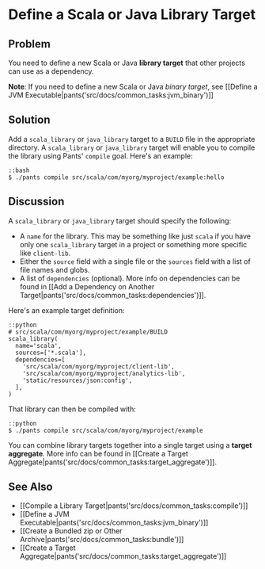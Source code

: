 # Define a Scala or Java Library Target

## Problem

You need to define a new Scala or Java **library target** that other projects can use as a dependency.

**Note**: If you need to define a new Scala or Java *binary target*, see [[Define a JVM Executable|pants('src/docs/common_tasks:jvm_binary')]]

## Solution

Add a `scala_library` or `java_library` target to a `BUILD` file in the appropriate directory. A `scala_library` or `java_library` target will enable you to compile the library using Pants' `compile` goal. Here's an example:

    ::bash
    $ ./pants compile src/scala/com/myorg/myproject/example:hello

## Discussion

A `scala_library` or `java_library` target should specify the following:

* A `name` for the library. This may be something like just `scala` if you have only one `scala_library` target in a project or something more specific like `client-lib`.
* Either the `source` field with a single file or the `sources` field with a list of file names and globs.
* A list of `dependencies` (optional). More info on dependencies can be found in [[Add a Dependency on Another Target|pants('src/docs/common_tasks:dependencies')]].

Here's an example target definition:

    ::python
    # src/scala/com/myorg/myproject/example/BUILD
    scala_library(
      name='scala',
      sources=['*.scala'],
      dependencies=[
        'src/scala/com/myorg/myproject/client-lib',
        'src/scala/com/myorg/myproject/analytics-lib',
        'static/resources/json:config',
      ],
    )

That library can then be compiled with:

    ::python
    $ ./pants compile src/scala/com/myorg/myproject/example

You can combine library targets together into a single target using a **target aggregate**. More info can be found in [[Create a Target Aggregate|pants('src/docs/common_tasks:target_aggregate')]].

## See Also

* [[Compile a Library Target|pants('src/docs/common_tasks:compile')]]
* [[Define a JVM Executable|pants('src/docs/common_tasks:jvm_binary')]]
* [[Create a Bundled zip or Other Archive|pants('src/docs/common_tasks:bundle')]]
* [[Create a Target Aggregate|pants('src/docs/common_tasks:target_aggregate')]]
